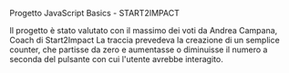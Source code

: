 Progetto JavaScript Basics - START2IMPACT

Il progetto è stato valutato con il massimo dei voti da Andrea Campana, Coach di Start2Impact
La traccia prevedeva la creazione di un semplice counter, che partisse da zero e aumentasse o diminuisse il numero 
a seconda del pulsante con cui l'utente avrebbe interagito.

